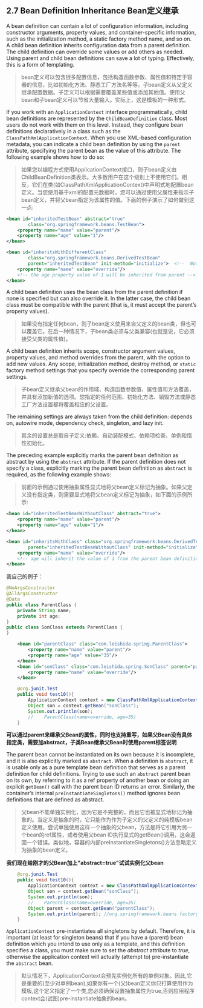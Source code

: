 ## 2.7 Bean Definition Inheritance Bean定义继承

A bean definition can contain a lot of configuration information, including constructor arguments, property values, and container-specific information, such as the initialization method, a static factory method name, and so on. A child bean definition inherits configuration data from a parent definition. The child definition can override some values or add others as needed. Using parent and child bean definitions can save a lot of typing. Effectively, this is a form of templating.

> bean定义可以包含很多配置信息，包括构造函数参数、属性值和特定于容器的信息，比如初始化方法、静态工厂方法名等等。子bean定义从父定义继承配置数据。子定义可以根据需要覆盖某些值或添加其他值。使用父bean和子bean定义可以节省大量输入。实际上，这是模板的一种形式。

If you work with an `ApplicationContext` interface programmatically, child bean definitions are represented by the `ChildBeanDefinition` class. Most users do not work with them on this level. Instead, they configure bean definitions declaratively in a class such as the `ClassPathXmlApplicationContext`. When you use XML-based configuration metadata, you can indicate a child bean definition by using the `parent` attribute, specifying the parent bean as the value of this attribute. The following example shows how to do so:

> 如果您以编程方式使用ApplicationContext接口，则子bean定义由ChildBeanDefinition类表示。大多数用户在这个级别上不使用它们。相反，它们在类(如ClassPathXmlApplicationContext)中声明式地配置bean定义。当您使用基于xml的配置元数据时，您可以通过使用父属性来指示子bean定义，并将父bean指定为该属性的值。下面的例子演示了如何做到这一点:

```xml
<bean id="inheritedTestBean" abstract="true"
        class="org.springframework.beans.TestBean">
    <property name="name" value="parent"/>
    <property name="age" value="1"/>
</bean>

<bean id="inheritsWithDifferentClass"
        class="org.springframework.beans.DerivedTestBean"
        parent="inheritedTestBean" init-method="initialize">  <!--	Note the parent attribute.-->
    <property name="name" value="override"/>
    <!-- the age property value of 1 will be inherited from parent -->
</bean>
```

A child bean definition uses the bean class from the parent definition if none is specified but can also override it. In the latter case, the child bean class must be compatible with the parent (that is, it must accept the parent’s property values).

> 如果没有指定任何bean，则子bean定义使用来自父定义的bean类，但也可以覆盖它。在后一种情况下，子bean类必须与父类兼容(也就是说，它必须接受父类的属性值)。

A child bean definition inherits scope, constructor argument values, property values, and method overrides from the parent, with the option to add new values. Any scope, initialization method, destroy method, or `static` factory method settings that you specify override the corresponding parent settings.

> 子bean定义继承父bean的作用域、构造函数参数值、属性值和方法覆盖，并具有添加新值的选项。您指定的任何范围、初始化方法、销毁方法或静态工厂方法设置都将覆盖相应的父设置。

The remaining settings are always taken from the child definition: depends on, autowire mode, dependency check, singleton, and lazy init.

> 其余的设置总是取自子定义:依赖、自动装配模式、依赖项检查、单例和惰性初始化。

The preceding example explicitly marks the parent bean definition as abstract by using the `abstract` attribute. If the parent definition does not specify a class, explicitly marking the parent bean definition as `abstract` is required, as the following example shows:

> 前面的示例通过使用抽象属性显式地将父bean定义标记为抽象。如果父定义没有指定类，则需要显式地将父bean定义标记为抽象，如下面的示例所示:

```xml
<bean id="inheritedTestBeanWithoutClass" abstract="true">
    <property name="name" value="parent"/>
    <property name="age" value="1"/>
</bean>

<bean id="inheritsWithClass" class="org.springframework.beans.DerivedTestBean"
        parent="inheritedTestBeanWithoutClass" init-method="initialize">
    <property name="name" value="override"/>
    <!-- age will inherit the value of 1 from the parent bean definition-->
</bean>
```

我自己的例子：

```java
@NoArgsConstructor
@AllArgsConstructor
@Data
public class ParentClass {
    private String name;
    private int age;
}
public class SonClass extends ParentClass {
}
```

```xml
    <bean id="parentClass" class="com.leishida.spring.ParentClass">
        <property name="name" value="parent"/>
        <property name="age" value="35"/>
    </bean>
    <bean id="sonClass" class="com.leishida.spring.SonClass" parent="parentClass">
        <property name="name" value="override"/>
    </bean>
```

```java
    @org.junit.Test
    public void test10(){
        ApplicationContext context = new ClassPathXmlApplicationContext("applicationContext.xml");
        Object son = context.getBean("sonClass");
        System.out.println(son);
        //    ParentClass(name=override, age=35)
    }
```

**可以通过parent来继承父Bean的属性，同时也支持重写，如果父Bean没有具体指定类，需要加abstract，子类Bean继承父Bean时使用parent标签说明**

The parent bean cannot be instantiated on its own because it is incomplete, and it is also explicitly marked as `abstract`. When a definition is `abstract`, it is usable only as a pure template bean definition that serves as a parent definition for child definitions. Trying to use such an `abstract` parent bean on its own, by referring to it as a ref property of another bean or doing an explicit `getBean()` call with the parent bean ID returns an error. Similarly, the container’s internal `preInstantiateSingletons()` method ignores bean definitions that are defined as abstract.

> 父bean不能单独实例化，因为它是不完整的，而且它也被显式地标记为抽象的。当定义是抽象的时，它只能作为作为子定义的父定义的纯模板bean定义使用。尝试单独使用这样一个抽象的父bean，方法是将它引用为另一个bean的ref属性，或者使用父bean ID执行显式的getBean()调用，这会返回一个错误。类似地，容器的内部preInstantiateSingletons()方法忽略定义为抽象的bean定义。

**我们现在给刚才的父Bean加上"abstract=true"试试实例化父bean**

```java
    @org.junit.Test
    public void test10(){
        ApplicationContext context = new ClassPathXmlApplicationContext("applicationContext.xml");
        Object son = context.getBean("sonClass");
        System.out.println(son);
        //    ParentClass(name=override, age=35)
        Object parent = context.getBean("parentClass");
        System.out.println(parent); //org.springframework.beans.factory.BeanIsAbstractException:
    }
```

`ApplicationContext` pre-instantiates all singletons by default. Therefore, it is important (at least for singleton beans) that if you have a (parent) bean definition which you intend to use only as a template, and this definition specifies a class, you must make sure to set the *abstract* attribute to *true*, otherwise the application context will actually (attempt to) pre-instantiate the `abstract` bean.

> 默认情况下，ApplicationContext会预先实例化所有的单例对象。因此,它是重要的(至少对单例bean),如果你有一个(父)bean定义你只打算使用作为模板,这个定义指定了一个类,您必须确保设置抽象属性为true,否则应用程序context会(试图)pre-instantiate抽象的bean。